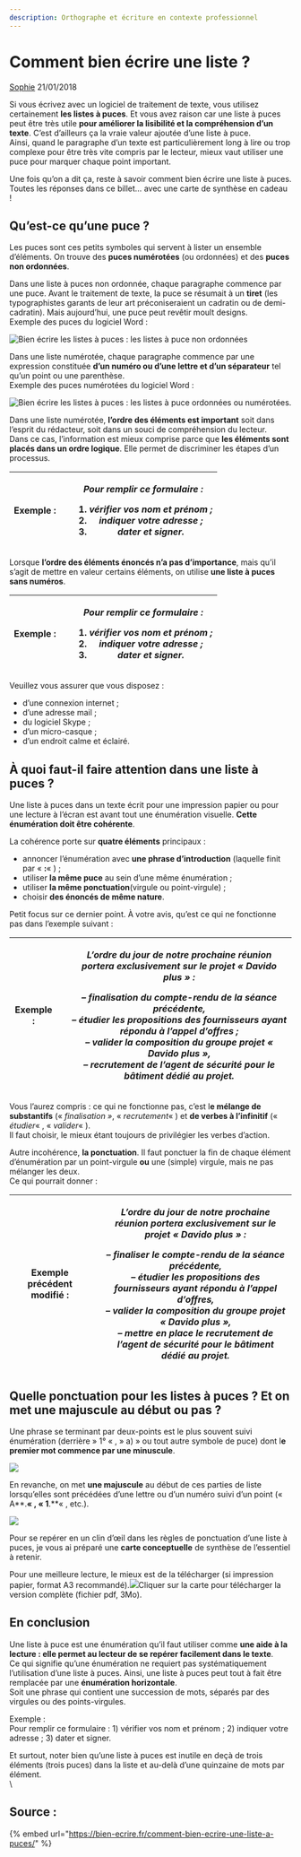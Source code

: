 ```yaml
---
description: Orthographe et écriture en contexte professionnel
---
```


# Comment bien écrire une liste ?

[Sophie](https://bien-ecrire.fr/author/moamba/) 21/01/2018

Si vous écrivez avec un logiciel de traitement de texte, vous utilisez certainement **les listes à puces**. Et vous avez raison car une liste à puces peut être très utile **pour améliorer la lisibilité et la compréhension d’un texte**. C’est d’ailleurs ça la vraie valeur ajoutée d’une liste à puce.\
&#x20;Ainsi, quand le paragraphe d’un texte est particulièrement long à lire ou trop complexe pour être très vite compris par le lecteur, mieux vaut utiliser une puce pour marquer chaque point important.

Une fois qu’on a dit ça, reste à savoir comment bien écrire une liste à puces. Toutes les réponses dans ce billet… avec une carte de synthèse en cadeau !

## Qu’est-ce qu’une puce ?

Les puces sont ces petits symboles qui servent à lister un ensemble d’éléments. On trouve des **puces numérotées** (ou ordonnées) et des **puces non ordonnées**.

Dans une liste à puces non ordonnée, chaque paragraphe commence par une puce. Avant le traitement de texte, la puce se résumait à un **tiret** (les typographistes garants de leur art préconiseraient un cadratin ou de demi-cadratin). Mais aujourd’hui, une puce peut revêtir moult designs.\
&#x20;Exemple des puces du logiciel Word :

![Bien écrire les listes à puces : les listes à puce non ordonnées](http://bien-ecrire.fr/wp-content/uploads/2018/01/puces.png)

Dans une liste numérotée, chaque paragraphe commence par une expression constituée **d’un numéro ou d’une lettre et d’un séparateur** tel qu’un point ou une parenthèse.\
&#x20;Exemple des puces numérotées du logiciel Word :

![Bien écrire les listes à puces : les listes à puce ordonnées ou numérotées.](http://bien-ecrire.fr/wp-content/uploads/2018/01/enum%C3%A9rations.png)

Dans une liste numérotée, **l’ordre des éléments est important** soit dans l’esprit du rédacteur, soit dans un souci de compréhension du lecteur.\
&#x20;Dans ce cas, l’information est mieux comprise parce que **les éléments sont placés dans un ordre logique**. Elle permet de discriminer les étapes d’un processus.

|  Exemple : |   | <p><em>Pour remplir ce formulaire :</em></p><ol><li><em>vérifier vos nom et prénom ;</em></li><li><em>indiquer votre adresse ;</em></li><li><em>dater et signer.</em></li></ol> |
| ---------- | - | ------------------------------------------------------------------------------------------------------------------------------------------------------------------------------- |

Lorsque **l’ordre des éléments énoncés n’a pas d’importance**, mais qu’il s’agit de mettre en valeur certains éléments, on utilise **une liste à puces sans numéros**.

|  Exemple : |   | <p><em>Pour remplir ce formulaire :</em></p><ol><li><em>vérifier vos nom et prénom ;</em></li><li><em>indiquer votre adresse ;</em></li><li><em>dater et signer.</em></li></ol> |
| ---------- | - | ------------------------------------------------------------------------------------------------------------------------------------------------------------------------------- |

Veuillez vous assurer que vous disposez :

* d’une connexion internet ;
* d’une adresse mail ;
* du logiciel Skype ;
* d’un micro-casque ;
* d’un endroit calme et éclairé.

## À quoi faut-il faire attention dans une liste à puces ?

Une liste à puces dans un texte écrit pour une impression papier ou pour une lecture à l’écran est avant tout une énumération visuelle. **Cette énumération doit être cohérente**.

La cohérence porte sur **quatre éléments** principaux :

* annoncer l’énumération avec **une phrase d’introduction** (laquelle finit par « **:**« ) ;
* utiliser **la même puce** au sein d’une même énumération ;
* utiliser **la même ponctuation**(virgule ou point-virgule) ;
* choisir **des énoncés de même nature**.

Petit focus sur ce dernier point. À votre avis, qu’est ce qui ne fonctionne pas dans l’exemple suivant :

|  Exemple : |   | <p><em>L’ordre du jour de notre prochaine réunion portera exclusivement sur le projet « Davido plus » :</em></p><p><em>– finalisation du compte-rendu de la séance précédente,</em><br> <em>– étudier les propositions des fournisseurs ayant répondu à l’appel d’offres ;</em><br> <em>– valider la composition du groupe projet « Davido plus »,</em><br> <em>– recrutement de l’agent de sécurité pour le bâtiment dédié au projet.</em></p> |
| ---------- | - | ----------------------------------------------------------------------------------------------------------------------------------------------------------------------------------------------------------------------------------------------------------------------------------------------------------------------------------------------------------------------------------------------------------------------------------------------- |

Vous l’aurez compris : ce qui ne fonctionne pas, c’est l**e mélange de substantifs** (« _finalisation »_, « _recrutement_« ) et **de verbes à l’infinitif** (« _étudier_« , « _valider_« ).\
&#x20;Il faut choisir, le mieux étant toujours de privilégier les verbes d’action.

Autre incohérence, **la ponctuation**. Il faut ponctuer la fin de chaque élément d’énumération par un point-virgule **ou** une (simple) virgule, mais ne pas mélanger les deux.\
&#x20;Ce qui pourrait donner :

|  Exemple précédent modifié : |   | <p><em>L’ordre du jour de notre prochaine réunion portera exclusivement sur le projet « Davido plus » :</em></p><p><em>– finaliser le compte-rendu de la séance précédente,</em><br> <em>– étudier les propositions des fournisseurs ayant répondu à l’appel d’offres,</em><br> <em>– valider la composition du groupe projet « Davido plus »,</em><br> <em>– mettre en place le recrutement de l’agent de sécurité pour le bâtiment dédié au projet.</em></p> |
| ---------------------------- | - | -------------------------------------------------------------------------------------------------------------------------------------------------------------------------------------------------------------------------------------------------------------------------------------------------------------------------------------------------------------------------------------------------------------------------------------------------------------- |

## Quelle ponctuation pour les listes à puces ? Et on met une majuscule au début ou pas ?

Une phrase se terminant par deux-points est le plus souvent suivi énumération (derrière  » 1° « ,  » a)  » ou tout autre symbole de puce) dont l**e premier mot commence par une minuscule**.

![](http://bien-ecrire.fr/wp-content/uploads/2018/01/enum%C3%A9ration-non-ordonn%C3%A9es.png)

En revanche, on met **une majuscule** au début de ces parties de liste lorsqu’elles sont précédées d’une lettre ou d’un numéro suivi d’un point (« A**.**« , « 1**.**« , etc.).

![](http://bien-ecrire.fr/wp-content/uploads/2018/01/A1A2.png)

Pour se repérer en un clin d’œil dans les règles de ponctuation d’une liste à puces, je vous ai préparé une **carte conceptuelle** de synthèse de l’essentiel à retenir.

Pour une meilleure lecture, le mieux est de la télécharger (si impression papier, format A3 recommandé).[![](http://bien-ecrire.fr/wp-content/uploads/2018/01/vignette-mapListes.png)](http://bien-ecrire.fr/wp-content/uploads/2018/01/Les-listes-ou-%C3%A9num%C3%A9rations.pdf)Cliquer sur la carte pour télécharger la version complète (fichier pdf, 3Mo).

## En conclusion

Une liste à puce est une énumération qu’il faut utiliser comme **une aide à la lecture : elle permet au lecteur de se repérer facilement dans le texte**.\
&#x20;Ce qui signifie qu’une énumération ne requiert pas systématiquement l’utilisation d’une liste à puces. Ainsi, une liste à puces peut tout à fait être remplacée par une **énumération horizontale**.\
&#x20;Soit une phrase qui contient une succession de mots, séparés par des virgules ou des points-virgules.

Exemple :\
&#x20;Pour remplir ce formulaire : 1) vérifier vos nom et prénom ; 2) indiquer votre adresse ; 3) dater et signer.

Et surtout, noter bien qu’une liste à puces est inutile en deçà de trois éléments (trois puces) dans la liste et au-delà d’une quinzaine de mots par élément.\
\


## Source :

{% embed url="https://bien-ecrire.fr/comment-bien-ecrire-une-liste-a-puces/" %}

